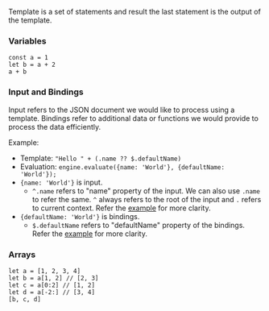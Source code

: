 Template is a set of statements and result the last statement is the output of the template.

### Variables
```
const a = 1
let b = a + 2
a + b
```

### Input and Bindings
Input refers to the JSON document we would like to process using a template. Bindings refer to additional data or functions we would provide to process the data efficiently.

Example:
* Template: `"Hello " + (.name ?? $.defaultName)`
* Evaluation: `engine.evaluate({name: 'World'}, {defaultName: 'World'});`
* `{name: 'World'}` is input.
  * `^.name` refers to "name" property of the input. We can also use `.name` to refer the same. `^` always refers to the root of the input and `.` refers to current context. Refer the [example](../test/scenarios/selectors/context_variables.jt) for more clarity.
* `{defaultName: 'World'}` is bindings.
  * `$.defaultName` refers to "defaultName" property of the bindings. Refer the [example](../test/scenarios/bindings/template.jt) for more clarity.

### Arrays
```
let a = [1, 2, 3, 4]
let b = a[1, 2] // [2, 3]
let c = a[0:2] // [1, 2]
let d = a[-2:] // [3, 4]
[b, c, d]
```


